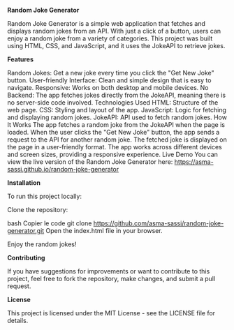 **Random Joke Generator**

Random Joke Generator is a simple web application that fetches and displays random jokes from an API. With just a click of a button, users can enjoy a random joke from a variety of categories. This project was built using HTML, CSS, and JavaScript, and it uses the JokeAPI to retrieve jokes.

**Features**

Random Jokes: Get a new joke every time you click the "Get New Joke" button.
User-friendly Interface: Clean and simple design that is easy to navigate.
Responsive: Works on both desktop and mobile devices.
No Backend: The app fetches jokes directly from the JokeAPI, meaning there is no server-side code involved.
Technologies Used
HTML: Structure of the web page.
CSS: Styling and layout of the app.
JavaScript: Logic for fetching and displaying random jokes.
JokeAPI: API used to fetch random jokes.
How It Works
The app fetches a random joke from the JokeAPI when the page is loaded.
When the user clicks the "Get New Joke" button, the app sends a request to the API for another random joke.
The fetched joke is displayed on the page in a user-friendly format.
The app works across different devices and screen sizes, providing a responsive experience.
Live Demo
You can view the live version of the Random Joke Generator here:
https://asma-sassi.github.io/random-joke-generator

**Installation**

To run this project locally:

Clone the repository:

bash
Copier le code
git clone https://github.com/asma-sassi/random-joke-generator.git
Open the index.html file in your browser.

Enjoy the random jokes!

**Contributing**

If you have suggestions for improvements or want to contribute to this project, feel free to fork the repository, make changes, and submit a pull request.

**License**

This project is licensed under the MIT License - see the LICENSE file for details.
